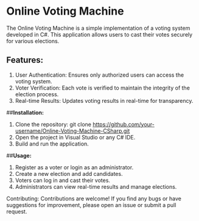 
# __Online Voting Machine__
The Online Voting Machine is a simple implementation of a voting system developed in C#. This application allows users to cast their votes securely for various elections.

## __Features:__
1. User Authentication: Ensures only authorized users can access the voting system.
2. Voter Verification: Each vote is verified to maintain the integrity of the election process.
3. Real-time Results: Updates voting results in real-time for transparency.

##__Installation:__
1. Clone the repository: git clone https://github.com/your-username/Online-Voting-Machine-CSharp.git
2. Open the project in Visual Studio or any C# IDE.
3. Build and run the application.

##__Usage:__
1. Register as a voter or login as an administrator.
2. Create a new election and add candidates.
3. Voters can log in and cast their votes.
4. Administrators can view real-time results and manage elections.

Contributing:
Contributions are welcome! If you find any bugs or have suggestions for improvement, please open an issue or submit a pull request.
